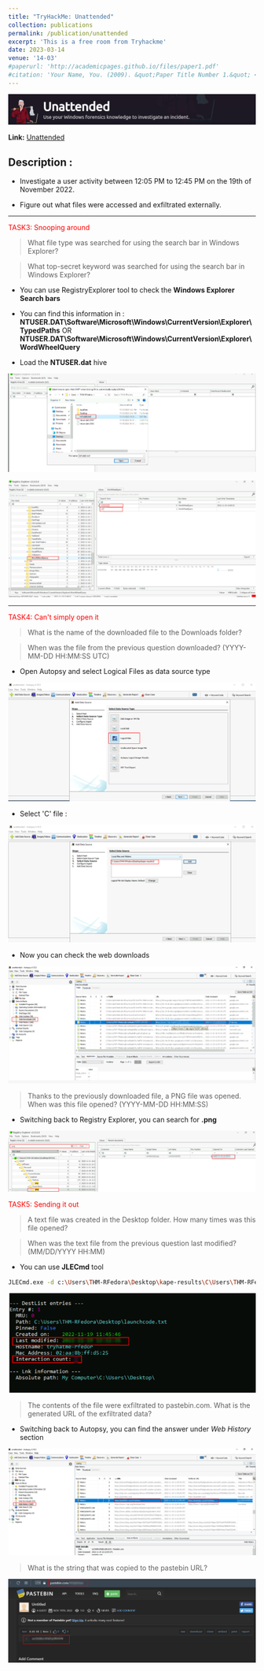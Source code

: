 ```yaml
---
title: "TryHackMe: Unattended"
collection: publications
permalink: /publication/unattended
excerpt: 'This is a free room from Tryhackme'
date: 2023-03-14
venue: '14-03'
#paperurl: 'http://academicpages.github.io/files/paper1.pdf'
#citation: 'Your Name, You. (2009). &quot;Paper Title Number 1.&quot; <i>Journal 1</i>. 1(1).'
---
```

![header](/images/unattended.png)

**Link:** [Unattended](https://tryhackme.com/room/unattended)
## Description : 

* Investigate a user activity between 12:05 PM to 12:45 PM on the 19th of November 2022.

* Figure out what files were accessed and exfiltrated externally.
---

<span style="color: red;">TASK3: Snooping around  </span>

>What file type was searched for using the search bar in Windows Explorer?

>What top-secret keyword was searched for using the search bar in Windows Explorer?

* You can use RegistryExplorer tool to check the **Windows Explorer Search bars**

* You can find this information in :
**NTUSER.DAT\Software\Microsoft\Windows\CurrentVersion\Explorer\TypedPaths**
OR
**NTUSER.DAT\Software\Microsoft\Windows\CurrentVersion\Explorer\WordWheelQuery**

* Load the **NTUSER.dat** hive

![unattended4](/images/unattended4.png)

![unattended01](/images/unattended01.png)

---

<span style="color: red;">TASK4: Can't simply open it  </span>

>What is the name of the downloaded file to the Downloads folder?

>When was the file from the previous question downloaded? (YYYY-MM-DD HH:MM:SS UTC)

* Open Autopsy and select Logical Files as data source type

![unattended1](/images/unattended1.png)

* Select 'C' file :

![unattended2](/images/unattended2.png)

* Now you can check the web downloads

![unattended3](/images/unattended3.png)

>Thanks to the previously downloaded file, a PNG file was opened. When was this file opened? (YYYY-MM-DD HH:MM:SS)

* Switching back to Registry Explorer, you can search for **.png**

![unattended5](/images/unattended5.png)

<span style="color: red;">TASK5: Sending it out  </span>

>A text file was created in the Desktop folder. How many times was this file opened?

>When was the text file from the previous question last modified? (MM/DD/YYYY HH:MM)

* You can use **JLECmd** tool 

```bash
JLECmd.exe -d c:\Users\THM-RFedora\Desktop\kape-results\C\Users\THM-RFedora
```

![unattended6](/images/unattended6.png)


>The contents of the file were exfiltrated to pastebin.com. What is the generated URL of the exfiltrated data?

* Switching back to Autopsy, you can find the answer under *Web History* section

![unattended7](/images/unattended7.png)

>What is the string that was copied to the pastebin URL?

![unattended8](/images/unattended8.png)


